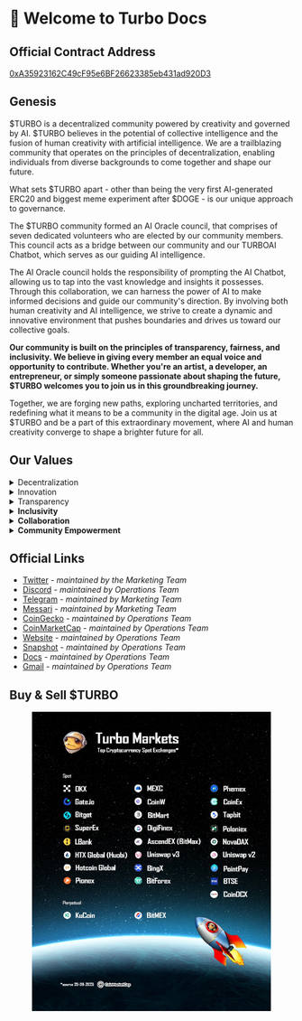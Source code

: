 # 🚀 Welcome to Turbo Docs

## Official Contract Address

[0xA35923162C49cF95e6BF26623385eb431ad920D3](https://etherscan.io/token/0xa35923162c49cf95e6bf26623385eb431ad920d3)

## Genesis

$TURBO is a decentralized community powered by creativity and governed by AI. $TURBO believes in the potential of collective intelligence and the fusion of human creativity with artificial intelligence. We are a trailblazing community that operates on the principles of decentralization, enabling individuals from diverse backgrounds to come together and shape our future.

What sets $TURBO apart - other than being the very first AI-generated ERC20 and biggest meme experiment after $DOGE -  is our unique approach to governance.&#x20;

The $TURBO community formed an AI Oracle council, that comprises of seven dedicated volunteers who are elected by our community members. This council acts as a bridge between our community and our TURBOAI Chatbot, which serves as our guiding AI intelligence.

The AI Oracle council holds the responsibility of prompting the AI Chatbot, allowing us to tap into the vast knowledge and insights it possesses. Through this collaboration, we can harness the power of AI to make informed decisions and guide our community's direction. By involving both human creativity and AI intelligence, we strive to create a dynamic and innovative environment that pushes boundaries and drives us toward our collective goals.

**Our community is built on the principles of transparency, fairness, and inclusivity. We believe in giving every member an equal voice and opportunity to contribute. Whether you're an artist, a developer, an entrepreneur, or simply someone passionate about shaping the future, $TURBO welcomes you to join us in this groundbreaking journey.**

Together, we are forging new paths, exploring uncharted territories, and redefining what it means to be a community in the digital age. Join us at $TURBO and be a part of this extraordinary movement, where AI and human creativity converge to shape a brighter future for all.

## Our Values

<details>

<summary>Decentralization</summary>

We believe in the power of decentralization, where decision-making is distributed among community members. We value autonomy, empowerment, and the ability to collectively shape the future of $turbo.

</details>

<details>

<summary>Innovation</summary>

We foster a culture of innovation, pushing boundaries and exploring new frontiers. We encourage experimentation, creative thinking, and the pursuit of groundbreaking ideas that have the potential to make a positive impact.

</details>

<details>

<summary>Transparency</summary>

This is paramount in our community. We strive to maintain open lines of communication, ensuring that information, decisions, and processes are accessible and understandable to all. We value accountability and trust within our ecosystem.

</details>

<details>

<summary><strong>Inclusivity</strong></summary>

We are committed to inclusivity and believe that diverse perspectives drive progress. We embrace individuals from all backgrounds, cultures, and experiences. Everyone is welcome to contribute their unique talents and ideas to the $turbo community.

</details>

<details>

<summary><strong>Collaboration</strong></summary>

Collaboration is at the heart of our community. We believe in the power of collective intelligence, where individuals come together to share knowledge, support one another, and collaborate on projects that propel us forward.

</details>

<details>

<summary><strong>Community Empowerment</strong></summary>

We empower our community members to take an active role in shaping $TURBO. We provide opportunities for personal development, leadership, and active participation. Each member has the ability to contribute meaningfully and drive positive change.

</details>

## Official Links

* [Twitter](https://twitter.com/TurboToadToken) - _maintained by the Marketing Team_
* [Discord](https://discord.com/invite/My82XfxH8U) - _maintained by Operations Team_
* [Telegram](https://t.me/TurboToadToken) - _maintained by Marketing Team_
* [Messari](https://messari.io/asset/turbo-0) - _maintained by Marketing Team_
* [CoinGecko](https://www.coingecko.com/en/coins/turbo) - _maintained by Operations Team_
* [CoinMarketCap](https://coinmarketcap.com/currencies/turbo/) - _maintained by Operations Team_
* [Website](https://www.turbotoken.ai/) - _maintained by Operations Team_
* [Snapshot](https://snapshot.org/#/vote.turbocouncil.eth) - _maintained by Operations Team_
* [Docs](https://docs.turbotoken.ai/) - _maintained by Operations Team_
* [Gmail](mailto:community@turbotoadtoken.com?subject=Turbo%20Toad%20Enquiry) - _maintained by Operations Team_

## Buy & Sell $TURBO&#x20;

<figure><img src=".gitbook/assets/F6fY9oAXAAA7Qlx.jpg" alt=""><figcaption></figcaption></figure>

